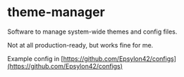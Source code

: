 # theme-manager

Software to manage system-wide themes and config files.

Not at all production-ready, but works fine for me.

Example config in [https://github.com/Epsylon42/configs](https://github.com/Epsylon42/configs)
